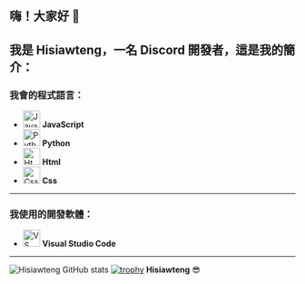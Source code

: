 ## 嗨！大家好 👋  
**我是 **Hisiawteng**，一名 Discord 開發者，這是我的簡介：**
---
### 我會的程式語言：
- <img src="https://cdn.jsdelivr.net/gh/devicons/devicon/icons/javascript/javascript-original.svg" height="30" alt="JavaScript" /> **JavaScript** 
- <img src="https://cdn.jsdelivr.net/gh/devicons/devicon/icons/python/python-original.svg" height="30" alt="Python" /> **Python**
- <img src="https://cdn.jsdelivr.net/gh/devicons/devicon@latest/icons/html5/html5-original-wordmark.svg" height="30" alt="Html"/> **Html**
- <img src="https://cdn.jsdelivr.net/gh/devicons/devicon@latest/icons/css3/css3-original-wordmark.svg" height="30" alt="Css"/> **Css**
---
### **我使用的開發軟體：**
- <img src="https://cdn.jsdelivr.net/gh/devicons/devicon/icons/vscode/vscode-original.svg" height="30" alt="VS Code" /> **Visual Studio Code**  
---
![Hisiawteng GitHub stats](https://github-readme-stats.vercel.app/api?username=hisiawteng&show_icons=true&theme=radical)
[![trophy](https://github-profile-trophy.vercel.app/?username=ryo-ma&theme=onestar)](https://github.com/ryo-ma/github-profile-trophy)
**Hisiawteng** 😎
